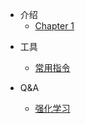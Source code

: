 * 介绍
    * [Chapter 1](./RL_overview.md)
    
      
    

- 工具
  - [常用指令](./Most_used.md)



- Q&A
  - [强化学习](./notes/RL/Q_&_A/answers.md)

